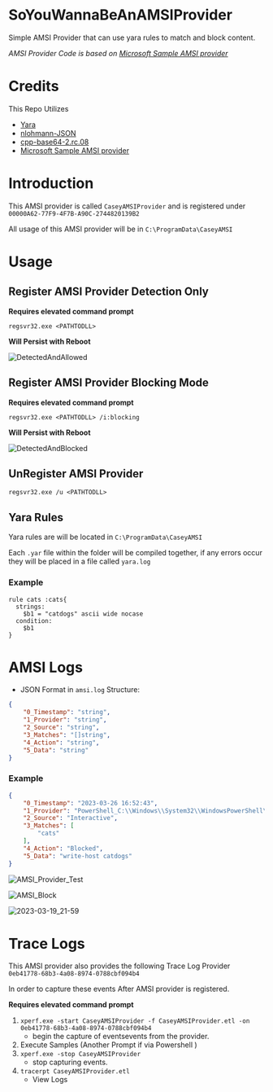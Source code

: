 # SoYouWannaBeAnAMSIProvider
Simple AMSI Provider that can use yara rules to match and block content.

*AMSI Provider Code is based on [Microsoft Sample AMSI provider](https://github.com/microsoft/windows-classic-samples/tree/main/Samples/AmsiProvider)*

# Credits
This Repo Utilizes
 - [Yara](https://github.com/VirusTotal/yara)
 - [nlohmann-JSON](https://github.com/nlohmann/json)
 - [cpp-base64-2.rc.08](https://github.com/ReneNyffenegger/cpp-base64/)
 - [Microsoft Sample AMSI provider](https://github.com/microsoft/windows-classic-samples/tree/main/Samples/AmsiProvider)


# Introduction

This AMSI provider is called `CaseyAMSIProvider` and is registered under `00000A62-77F9-4F7B-A90C-2744820139B2`

All usage of this AMSI provider will be in `C:\ProgramData\CaseyAMSI`

# Usage

## Register AMSI Provider Detection Only

**Requires elevated command prompt**

`regsvr32.exe <PATHTODLL>`

**Will Persist with Reboot**


![DetectedAndAllowed](https://user-images.githubusercontent.com/27497619/227823303-36cd973d-bc11-467c-ad58-a71e5babca75.jpeg)

## Register  AMSI Provider Blocking Mode

**Requires elevated command prompt**

`regsvr32.exe <PATHTODLL> /i:blocking`

**Will Persist with Reboot**

![DetectedAndBlocked](https://user-images.githubusercontent.com/27497619/227823366-c6e79fa7-4dba-4187-81d4-71f29169828d.jpeg)


## UnRegister AMSI Provider

`regsvr32.exe /u <PATHTODLL>`


## Yara Rules

Yara rules are will be located in `C:\ProgramData\CaseyAMSI`

Each `.yar` file within the folder will be compiled together, if any errors occur they will be placed in a file called `yara.log`

### Example
```yara
rule cats :cats{
  strings:
    $b1 = "catdogs" ascii wide nocase
  condition:
    $b1
}
```

# AMSI Logs  
 - JSON Format in `amsi.log` 
Structure:
```json
{
    "0_Timestamp": "string",
    "1_Provider": "string",
    "2_Source": "string",
    "3_Matches": "[]string",
    "4_Action": "string",
    "5_Data": "string"
}
```

### Example
```json
{
    "0_Timestamp": "2023-03-26 16:52:43",
    "1_Provider": "PowerShell_C:\\Windows\\System32\\WindowsPowerShell\\v1.0\\powershell.exe_10.0.19041.1",
    "2_Source": "Interactive",
    "3_Matches": [
        "cats"
    ],
    "4_Action": "Blocked",
    "5_Data": "write-host catdogs"
}
```
![AMSI_Provider_Test](https://user-images.githubusercontent.com/27497619/227823420-02a83b4d-2d0a-466a-8892-52713c550b2f.jpeg)

![AMSI_Block](https://user-images.githubusercontent.com/27497619/227823438-96d55ae0-1d5a-4710-9199-0bf83ddf2330.jpeg)

![2023-03-19_21-59](https://user-images.githubusercontent.com/27497619/227823490-52b5dd19-f5ce-4061-bbaa-ccc543427a2f.jpeg)

# Trace Logs

This AMSI provider also provides the following Trace Log Provider `0eb41778-68b3-4a08-8974-0788cbf094b4`

In order to capture these events After AMSI provider is registered.

**Requires elevated command prompt**
1. `xperf.exe -start CaseyAMSIProvider -f CaseyAMSIProvider.etl -on 0eb41778-68b3-4a08-8974-0788cbf094b4` 
    - begin the capture of eventsevents from the provider.
2. Execute Samples (Another Prompt if via Powershell )
3. `xperf.exe -stop CaseyAMSIProvider` 
    - stop capturing events.
4. `tracerpt CaseyAMSIProvider.etl`
    - View Logs
